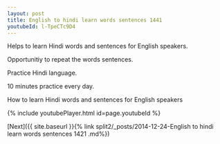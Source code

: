 ```yaml
---
layout: post
title: English to hindi learn words sentences 1441 
youtubeId: l-TpeCTc9D4
---
```

 
 
Helps to learn Hindi words and sentences for English speakers.

Opportunitiy to repeat the words sentences. 

Practice Hindi language. 
 
10 minutes practice every day. 
 
How to learn Hindi words and sentences for English speakers 
 
{% include youtubePlayer.html id=page.youtubeId %}
 
 
[Next]({{ site.baseurl }}{% link  split2/_posts/2014-12-24-English to hindi learn words sentences 1421 .md%})
 
